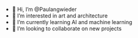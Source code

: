 - 👋 Hi, I’m @Paulangwieder
- 👀 I’m interested in art and architecture
- 🌱 I’m currently learning AI and machine learning
- 💞️ I’m looking to collaborate on new projects


